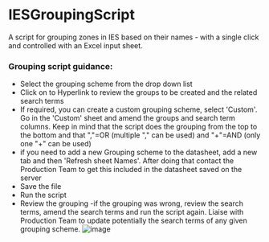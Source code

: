 # IESGroupingScript
A script for grouping zones in IES based on their names - with a single click and controlled with an Excel input sheet.

### Grouping script guidance:
- Select the grouping scheme from the drop down list
- Click on to Hyperlink to review the groups to be created and the related search terms
- If required, you can create a custom grouping scheme, select 'Custom'. Go in the 'Custom' sheet and amend the groups and search term columns. Keep in mind that the script does the grouping from the top to the bottom and that ","=OR (multiple "," can be used) and "+"=AND (only one "+" can be used)
- if you need to add a new Grouping scheme to the datasheet, add a new tab and then 'Refresh sheet Names'. After doing that contact the Production Team to get this included in the datasheet saved on the server
- Save the file
- Run the script
- Review the grouping 
-if the grouping was wrong, review the search terms, amend the search terms and run the script again. Liaise with Production Team to update potentially the search terms of any given grouping scheme. ![image](https://user-images.githubusercontent.com/110020070/221897972-920ef918-cb58-45d4-a183-9c84da12397e.png)
